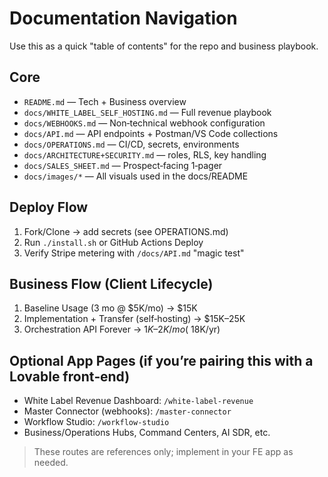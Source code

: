 # Documentation Navigation

Use this as a quick "table of contents" for the repo and business playbook.

## Core
- `README.md` — Tech + Business overview
- `docs/WHITE_LABEL_SELF_HOSTING.md` — Full revenue playbook
- `docs/WEBHOOKS.md` — Non‑technical webhook configuration
- `docs/API.md` — API endpoints + Postman/VS Code collections
- `docs/OPERATIONS.md` — CI/CD, secrets, environments
- `docs/ARCHITECTURE+SECURITY.md` — roles, RLS, key handling
- `docs/SALES_SHEET.md` — Prospect‑facing 1‑pager
- `docs/images/*` — All visuals used in the docs/README

## Deploy Flow
1. Fork/Clone → add secrets (see OPERATIONS.md)
2. Run `./install.sh` or GitHub Actions Deploy
3. Verify Stripe metering with `/docs/API.md` "magic test"

## Business Flow (Client Lifecycle)
1. Baseline Usage (3 mo @ $5K/mo) → $15K
2. Implementation + Transfer (self‑hosting) → $15K–25K
3. Orchestration API Forever → $1K–2K/mo (~$18K/yr)

## Optional App Pages (if you’re pairing this with a Lovable front‑end)
- White Label Revenue Dashboard: `/white-label-revenue`
- Master Connector (webhooks): `/master-connector`
- Workflow Studio: `/workflow-studio`
- Business/Operations Hubs, Command Centers, AI SDR, etc.

> These routes are references only; implement in your FE app as needed.
